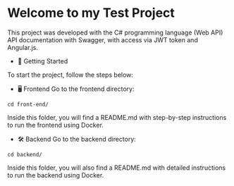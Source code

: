 # Welcome to my Test Project

This project was developed with the C# programming language (Web API) API documentation with Swagger, with access via JWT token and Angular.js.

- 🚀 Getting Started

To start the project, follow the steps below:

- 🖥️ Frontend
Go to the frontend directory:
```
cd front-end/
```
Inside this folder, you will find a README.md with step-by-step instructions to run the frontend using Docker.

- 🛠️ Backend
Go to the backend directory:
```
cd backend/
```
Inside this folder, you will also find a README.md with detailed instructions to run the backend using Docker.
